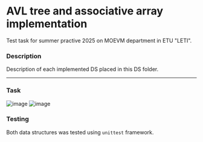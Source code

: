 # AVL tree and associative array implementation

Test task for summer practive 2025 on MOEVM department in ETU "LETI".

### Description
Description of each implemented DS placed in this DS folder.

---

### Task
![image](https://github.com/user-attachments/assets/b28d396d-6ef9-4e74-b092-27f6912008b1)
![image](https://github.com/user-attachments/assets/8b6646c3-1726-498c-8217-20dfecbb028f)



### Testing
Both data structures was tested using ```unittest``` framework.
